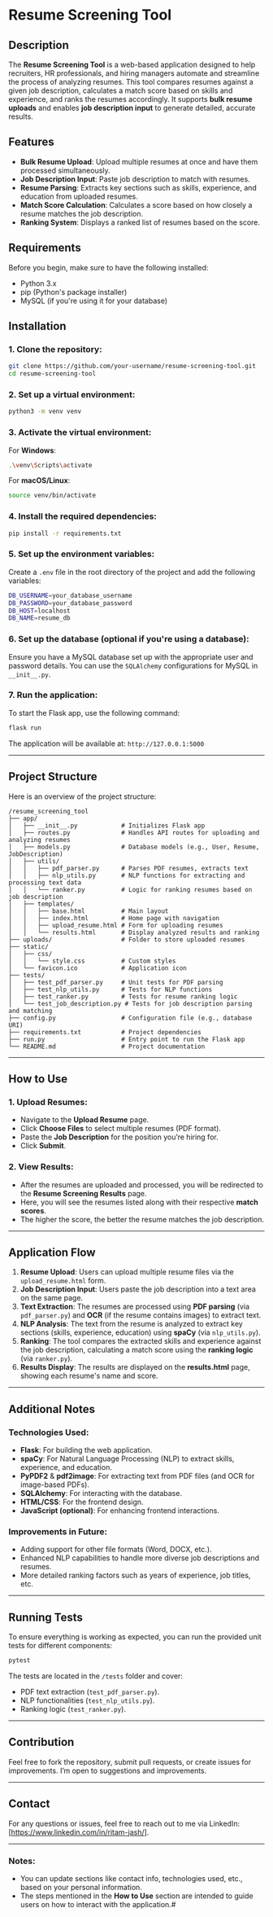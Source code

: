 # Resume Screening Tool

## Description

The **Resume Screening Tool** is a web-based application designed to help recruiters, HR professionals, and hiring managers automate and streamline the process of analyzing resumes. This tool compares resumes against a given job description, calculates a match score based on skills and experience, and ranks the resumes accordingly. It supports **bulk resume uploads** and enables **job description input** to generate detailed, accurate results.

## Features

- **Bulk Resume Upload**: Upload multiple resumes at once and have them processed simultaneously.
- **Job Description Input**: Paste job description to match with resumes.
- **Resume Parsing**: Extracts key sections such as skills, experience, and education from uploaded resumes.
- **Match Score Calculation**: Calculates a score based on how closely a resume matches the job description.
- **Ranking System**: Displays a ranked list of resumes based on the score.

## Requirements

Before you begin, make sure to have the following installed:

- Python 3.x
- pip (Python's package installer)
- MySQL (if you're using it for your database)

## Installation

### 1. Clone the repository:

```bash
git clone https://github.com/your-username/resume-screening-tool.git
cd resume-screening-tool
```

### 2. Set up a virtual environment:

```bash
python3 -m venv venv
```

### 3. Activate the virtual environment:

For **Windows**:

```bash
.\venv\Scripts\activate
```

For **macOS/Linux**:

```bash
source venv/bin/activate
```

### 4. Install the required dependencies:

```bash
pip install -r requirements.txt
```

### 5. Set up the environment variables:

Create a `.env` file in the root directory of the project and add the following variables:

```bash
DB_USERNAME=your_database_username
DB_PASSWORD=your_database_password
DB_HOST=localhost
DB_NAME=resume_db
```

### 6. Set up the database (optional if you're using a database):

Ensure you have a MySQL database set up with the appropriate user and password details. You can use the `SQLAlchemy` configurations for MySQL in `__init__.py`.

### 7. Run the application:

To start the Flask app, use the following command:

```bash
flask run
```

The application will be available at: `http://127.0.0.1:5000`

---

## Project Structure

Here is an overview of the project structure:

```
/resume_screening_tool
├── app/
│   ├── __init__.py            # Initializes Flask app
│   ├── routes.py              # Handles API routes for uploading and analyzing resumes
│   ├── models.py              # Database models (e.g., User, Resume, JobDescription)
│   ├── utils/
│   │   ├── pdf_parser.py      # Parses PDF resumes, extracts text
│   │   ├── nlp_utils.py       # NLP functions for extracting and processing text data
│   │   └── ranker.py          # Logic for ranking resumes based on job description
│   ├── templates/
│   │   ├── base.html          # Main layout
│   │   ├── index.html         # Home page with navigation
│   │   ├── upload_resume.html # Form for uploading resumes
│   │   └── results.html       # Display analyzed results and ranking
├── uploads/                   # Folder to store uploaded resumes
├── static/
│   ├── css/
│   │   └── style.css          # Custom styles
│   └── favicon.ico            # Application icon
├── tests/
│   ├── test_pdf_parser.py     # Unit tests for PDF parsing
│   ├── test_nlp_utils.py      # Tests for NLP functions
│   ├── test_ranker.py         # Tests for resume ranking logic
│   └── test_job_description.py # Tests for job description parsing and matching
├── config.py                  # Configuration file (e.g., database URI)
├── requirements.txt           # Project dependencies
├── run.py                     # Entry point to run the Flask app
└── README.md                  # Project documentation

```

---

## How to Use

### 1. **Upload Resumes:**
   - Navigate to the **Upload Resume** page.
   - Click **Choose Files** to select multiple resumes (PDF format).
   - Paste the **Job Description** for the position you’re hiring for.
   - Click **Submit**.

### 2. **View Results:**
   - After the resumes are uploaded and processed, you will be redirected to the **Resume Screening Results** page.
   - Here, you will see the resumes listed along with their respective **match scores**.
   - The higher the score, the better the resume matches the job description.

---

## Application Flow

1. **Resume Upload**: Users can upload multiple resume files via the `upload_resume.html` form.
2. **Job Description Input**: Users paste the job description into a text area on the same page.
3. **Text Extraction**: The resumes are processed using **PDF parsing** (via `pdf_parser.py`) and **OCR** (if the resume contains images) to extract text.
4. **NLP Analysis**: The text from the resume is analyzed to extract key sections (skills, experience, education) using **spaCy** (via `nlp_utils.py`).
5. **Ranking**: The tool compares the extracted skills and experience against the job description, calculating a match score using the **ranking logic** (via `ranker.py`).
6. **Results Display**: The results are displayed on the **results.html** page, showing each resume's name and score.

---

## Additional Notes

### **Technologies Used:**

- **Flask**: For building the web application.
- **spaCy**: For Natural Language Processing (NLP) to extract skills, experience, and education.
- **PyPDF2** & **pdf2image**: For extracting text from PDF files (and OCR for image-based PDFs).
- **SQLAlchemy**: For interacting with the database.
- **HTML/CSS**: For the frontend design.
- **JavaScript (optional)**: For enhancing frontend interactions.

### **Improvements in Future**:
- Adding support for other file formats (Word, DOCX, etc.).
- Enhanced NLP capabilities to handle more diverse job descriptions and resumes.
- More detailed ranking factors such as years of experience, job titles, etc.

---

## Running Tests

To ensure everything is working as expected, you can run the provided unit tests for different components:

```bash
pytest
```

The tests are located in the `/tests` folder and cover:
- PDF text extraction (`test_pdf_parser.py`).
- NLP functionalities (`test_nlp_utils.py`).
- Ranking logic (`test_ranker.py`).

---

## Contribution

Feel free to fork the repository, submit pull requests, or create issues for improvements. I’m open to suggestions and improvements. 

---

## Contact

For any questions or issues, feel free to reach out to me via LinkedIn: [https://www.linkedin.com/in/ritam-jash/].

---

### Notes:
- You can update sections like contact info, technologies used, etc., based on your personal information.
- The steps mentioned in the **How to Use** section are intended to guide users on how to interact with the application.#
